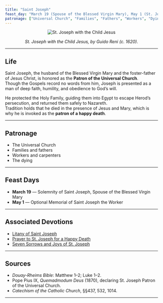 ```yaml
---
title: "Saint Joseph"
feast_day: "March 19 (Spouse of the Blessed Virgin Mary), May 1 (St. Joseph the Worker)"
patronage: ["Universal Church", "Families", "Fathers", "Workers", "Dying"]
---
```


<div style="text-align:center">

![St. Joseph with the Child Jesus](/sacre-pagina/st-joseph.jpeg)

*St. Joseph with the Child Jesus, by Guido Reni (c. 1620).*

</div>

---

## Life

Saint Joseph, the husband of the Blessed Virgin Mary and the foster-father of Jesus Christ, is honored as the **Patron of the Universal Church**.  
Though the Gospels record no words from him, Joseph is presented as a man of deep faith, humility, and obedience to God’s will.  

He protected the Holy Family, guiding them into Egypt to escape Herod’s persecution, and returned them safely to Nazareth.  
Tradition holds that he died in the presence of Jesus and Mary, which is why he is invoked as the **patron of a happy death**.

---

## Patronage

- The Universal Church  
- Families and fathers  
- Workers and carpenters  
- The dying  

---

## Feast Days

- **March 19** — Solemnity of Saint Joseph, Spouse of the Blessed Virgin Mary  
- **May 1** — Optional Memorial of Saint Joseph the Worker  

---

## Associated Devotions

- [Litany of Saint Joseph](/prayers/litany-of-st-joseph)  
- [Prayer to St. Joseph for a Happy Death](/prayers/prayer-to-st-joseph-for-a-happy-death)  
- [Seven Sorrows and Joys of St. Joseph](/devotions/seven-sorrows-joys-of-st-joseph)  

---

## Sources

- *Douay-Rheims Bible*: Matthew 1–2; Luke 1–2.  
- Pope Pius IX, *Quemadmodum Deus* (1870), declaring St. Joseph Patron of the Universal Church.  
- *Catechism of the Catholic Church*, §§437, 532, 1014.  

---
